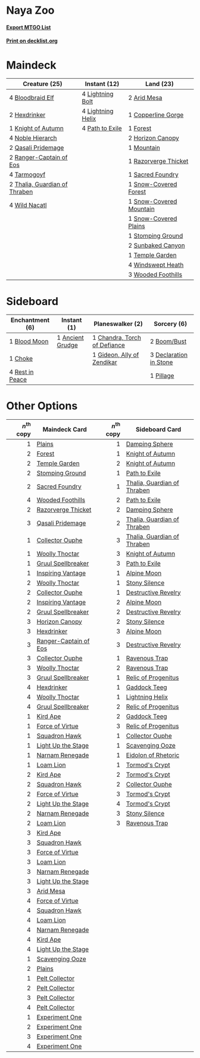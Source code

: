 # Naya Zoo

#### [Export MTGO List](../collection/Naya%20Zoo/Naya%20Zoo.txt)
#### [Print on decklist.org](http://decklist.org/?deckmain=2%09Arid%20Mesa%0A4%09Bloodbraid%20Elf%0A1%09Copperline%20Gorge%0A1%09Forest%0A2%09Hexdrinker%0A2%09Horizon%20Canopy%0A1%09Knight%20of%20Autumn%0A4%09Lightning%20Bolt%0A4%09Lightning%20Helix%0A1%09Mountain%0A4%09Noble%20Hierarch%0A4%09Path%20to%20Exile%0A2%09Qasali%20Pridemage%0A2%09Ranger-Captain%20of%20Eos%0A1%09Razorverge%20Thicket%0A1%09Sacred%20Foundry%0A1%09Snow-Covered%20Forest%0A1%09Snow-Covered%20Mountain%0A1%09Snow-Covered%20Plains%0A1%09Stomping%20Ground%0A2%09Sunbaked%20Canyon%0A4%09Tarmogoyf%0A1%09Temple%20Garden%0A2%09Thalia,%20Guardian%20of%20Thraben%0A4%09Wild%20Nacatl%0A4%09Windswept%20Heath%0A3%09Wooded%20Foothills&deckside=1%09Ancient%20Grudge%0A1%09Blood%20Moon%0A2%09Boom/Bust%0A1%09Chandra,%20Torch%20of%20Defiance%0A1%09Choke%0A3%09Declaration%20in%20Stone%0A1%09Gideon,%20Ally%20of%20Zendikar%0A1%09Pillage%0A4%09Rest%20in%20Peace)
# Maindeck

|                                             Creature (25)                                              |                                        Instant (12)                                        |                                            Land (23)                                             |
|--------------------------------------------------------------------------------------------------------|--------------------------------------------------------------------------------------------|--------------------------------------------------------------------------------------------------|
|4 [Bloodbraid Elf](http://gatherer.wizards.com/Pages/Card/Details.aspx?multiverseid=185053)             |4 [Lightning Bolt](http://gatherer.wizards.com/Pages/Card/Details.aspx?multiverseid=806)    |2 [Arid Mesa](http://gatherer.wizards.com/Pages/Card/Details.aspx?multiverseid=405092)            |
|2 [Hexdrinker](http://gatherer.wizards.com/Pages/Card/Details.aspx?multiverseid=464117)                 |4 [Lightning Helix](http://gatherer.wizards.com/Pages/Card/Details.aspx?multiverseid=249386)|1 [Copperline Gorge](http://gatherer.wizards.com/Pages/Card/Details.aspx?multiverseid=209408)     |
|1 [Knight of Autumn](http://gatherer.wizards.com/Pages/Card/Details.aspx?multiverseid=452933)           |4 [Path to Exile](http://gatherer.wizards.com/Pages/Card/Details.aspx?multiverseid=220511)  |1 [Forest](http://gatherer.wizards.com/Pages/Card/Details.aspx?multiverseid=439860)               |
|4 [Noble Hierarch](http://gatherer.wizards.com/Pages/Card/Details.aspx?multiverseid=179434)             |                                                                                            |2 [Horizon Canopy](http://gatherer.wizards.com/Pages/Card/Details.aspx?multiverseid=409571)       |
|2 [Qasali Pridemage](http://gatherer.wizards.com/Pages/Card/Details.aspx?multiverseid=179556)           |                                                                                            |1 [Mountain](http://gatherer.wizards.com/Pages/Card/Details.aspx?multiverseid=439859)             |
|2 [Ranger-Captain of Eos](http://gatherer.wizards.com/Pages/Card/Details.aspx?multiverseid=463970)      |                                                                                            |1 [Razorverge Thicket](http://gatherer.wizards.com/Pages/Card/Details.aspx?multiverseid=209407)   |
|4 [Tarmogoyf](http://gatherer.wizards.com/Pages/Card/Details.aspx?multiverseid=136142)                  |                                                                                            |1 [Sacred Foundry](http://gatherer.wizards.com/Pages/Card/Details.aspx?multiverseid=405106)       |
|2 [Thalia, Guardian of Thraben](http://gatherer.wizards.com/Pages/Card/Details.aspx?multiverseid=442025)|                                                                                            |1 [Snow-Covered Forest](http://gatherer.wizards.com/Pages/Card/Details.aspx?multiverseid=121192)  |
|4 [Wild Nacatl](http://gatherer.wizards.com/Pages/Card/Details.aspx?multiverseid=174989)                |                                                                                            |1 [Snow-Covered Mountain](http://gatherer.wizards.com/Pages/Card/Details.aspx?multiverseid=121233)|
|                                                                                                        |                                                                                            |1 [Snow-Covered Plains](http://gatherer.wizards.com/Pages/Card/Details.aspx?multiverseid=121267)  |
|                                                                                                        |                                                                                            |1 [Stomping Ground](http://gatherer.wizards.com/Pages/Card/Details.aspx?multiverseid=405110)      |
|                                                                                                        |                                                                                            |2 [Sunbaked Canyon](http://gatherer.wizards.com/Pages/Card/Details.aspx?multiverseid=464196)      |
|                                                                                                        |                                                                                            |1 [Temple Garden](http://gatherer.wizards.com/Pages/Card/Details.aspx?multiverseid=405112)        |
|                                                                                                        |                                                                                            |4 [Windswept Heath](http://gatherer.wizards.com/Pages/Card/Details.aspx?multiverseid=405115)      |
|                                                                                                        |                                                                                            |3 [Wooded Foothills](http://gatherer.wizards.com/Pages/Card/Details.aspx?multiverseid=405116)     |


# Sideboard

|                                     Enchantment (6)                                      |                                        Instant (1)                                        |                                           Planeswalker (2)                                            |                                           Sorcery (6)                                           |
|------------------------------------------------------------------------------------------|-------------------------------------------------------------------------------------------|-------------------------------------------------------------------------------------------------------|-------------------------------------------------------------------------------------------------|
|1 [Blood Moon](http://gatherer.wizards.com/Pages/Card/Details.aspx?multiverseid=45386)    |1 [Ancient Grudge](http://gatherer.wizards.com/Pages/Card/Details.aspx?multiverseid=235600)|1 [Chandra, Torch of Defiance](http://gatherer.wizards.com/Pages/Card/Details.aspx?multiverseid=417683)|2 [Boom/Bust](http://gatherer.wizards.com/Pages/Card/Details.aspx?multiverseid=126218)           |
|1 [Choke](http://gatherer.wizards.com/Pages/Card/Details.aspx?multiverseid=45431)         |                                                                                           |1 [Gideon, Ally of Zendikar](http://gatherer.wizards.com/Pages/Card/Details.aspx?multiverseid=401897)  |3 [Declaration in Stone](http://gatherer.wizards.com/Pages/Card/Details.aspx?multiverseid=409750)|
|4 [Rest in Peace](http://gatherer.wizards.com/Pages/Card/Details.aspx?multiverseid=442021)|                                                                                           |                                                                                                       |1 [Pillage](http://gatherer.wizards.com/Pages/Card/Details.aspx?multiverseid=14755)              |


# Other Options

|*n*<sup>th</sup> copy|                                         Maindeck Card                                          |*n*<sup>th</sup> copy|                                            Sideboard Card                                            |
|--------------------:|------------------------------------------------------------------------------------------------|--------------------:|------------------------------------------------------------------------------------------------------|
|                    1|[Plains](http://gatherer.wizards.com/Pages/Card/Details.aspx?multiverseid=439856)               |                    1|[Damping Sphere](http://gatherer.wizards.com/Pages/Card/Details.aspx?multiverseid=443101)             |
|                    2|[Forest](http://gatherer.wizards.com/Pages/Card/Details.aspx?multiverseid=439860)               |                    1|[Knight of Autumn](http://gatherer.wizards.com/Pages/Card/Details.aspx?multiverseid=452933)           |
|                    2|[Temple Garden](http://gatherer.wizards.com/Pages/Card/Details.aspx?multiverseid=405112)        |                    2|[Knight of Autumn](http://gatherer.wizards.com/Pages/Card/Details.aspx?multiverseid=452933)           |
|                    2|[Stomping Ground](http://gatherer.wizards.com/Pages/Card/Details.aspx?multiverseid=405110)      |                    1|[Path to Exile](http://gatherer.wizards.com/Pages/Card/Details.aspx?multiverseid=220511)              |
|                    2|[Sacred Foundry](http://gatherer.wizards.com/Pages/Card/Details.aspx?multiverseid=405106)       |                    1|[Thalia, Guardian of Thraben](http://gatherer.wizards.com/Pages/Card/Details.aspx?multiverseid=442025)|
|                    4|[Wooded Foothills](http://gatherer.wizards.com/Pages/Card/Details.aspx?multiverseid=405116)     |                    2|[Path to Exile](http://gatherer.wizards.com/Pages/Card/Details.aspx?multiverseid=220511)              |
|                    2|[Razorverge Thicket](http://gatherer.wizards.com/Pages/Card/Details.aspx?multiverseid=209407)   |                    2|[Damping Sphere](http://gatherer.wizards.com/Pages/Card/Details.aspx?multiverseid=443101)             |
|                    3|[Qasali Pridemage](http://gatherer.wizards.com/Pages/Card/Details.aspx?multiverseid=179556)     |                    2|[Thalia, Guardian of Thraben](http://gatherer.wizards.com/Pages/Card/Details.aspx?multiverseid=442025)|
|                    1|[Collector Ouphe](http://gatherer.wizards.com/Pages/Card/Details.aspx?multiverseid=464107)      |                    3|[Thalia, Guardian of Thraben](http://gatherer.wizards.com/Pages/Card/Details.aspx?multiverseid=442025)|
|                    1|[Woolly Thoctar](http://gatherer.wizards.com/Pages/Card/Details.aspx?multiverseid=175062)       |                    3|[Knight of Autumn](http://gatherer.wizards.com/Pages/Card/Details.aspx?multiverseid=452933)           |
|                    1|[Gruul Spellbreaker](http://gatherer.wizards.com/Pages/Card/Details.aspx?multiverseid=457323)   |                    3|[Path to Exile](http://gatherer.wizards.com/Pages/Card/Details.aspx?multiverseid=220511)              |
|                    1|[Inspiring Vantage](http://gatherer.wizards.com/Pages/Card/Details.aspx?multiverseid=417819)    |                    1|[Alpine Moon](http://gatherer.wizards.com/Pages/Card/Details.aspx?multiverseid=447264)                |
|                    2|[Woolly Thoctar](http://gatherer.wizards.com/Pages/Card/Details.aspx?multiverseid=175062)       |                    1|[Stony Silence](http://gatherer.wizards.com/Pages/Card/Details.aspx?multiverseid=247425)              |
|                    2|[Collector Ouphe](http://gatherer.wizards.com/Pages/Card/Details.aspx?multiverseid=464107)      |                    1|[Destructive Revelry](http://gatherer.wizards.com/Pages/Card/Details.aspx?multiverseid=373351)        |
|                    2|[Inspiring Vantage](http://gatherer.wizards.com/Pages/Card/Details.aspx?multiverseid=417819)    |                    2|[Alpine Moon](http://gatherer.wizards.com/Pages/Card/Details.aspx?multiverseid=447264)                |
|                    2|[Gruul Spellbreaker](http://gatherer.wizards.com/Pages/Card/Details.aspx?multiverseid=457323)   |                    2|[Destructive Revelry](http://gatherer.wizards.com/Pages/Card/Details.aspx?multiverseid=373351)        |
|                    3|[Horizon Canopy](http://gatherer.wizards.com/Pages/Card/Details.aspx?multiverseid=409571)       |                    2|[Stony Silence](http://gatherer.wizards.com/Pages/Card/Details.aspx?multiverseid=247425)              |
|                    3|[Hexdrinker](http://gatherer.wizards.com/Pages/Card/Details.aspx?multiverseid=464117)           |                    3|[Alpine Moon](http://gatherer.wizards.com/Pages/Card/Details.aspx?multiverseid=447264)                |
|                    3|[Ranger-Captain of Eos](http://gatherer.wizards.com/Pages/Card/Details.aspx?multiverseid=463970)|                    3|[Destructive Revelry](http://gatherer.wizards.com/Pages/Card/Details.aspx?multiverseid=373351)        |
|                    3|[Collector Ouphe](http://gatherer.wizards.com/Pages/Card/Details.aspx?multiverseid=464107)      |                    1|[Ravenous Trap](http://gatherer.wizards.com/Pages/Card/Details.aspx?multiverseid=197537)              |
|                    3|[Woolly Thoctar](http://gatherer.wizards.com/Pages/Card/Details.aspx?multiverseid=175062)       |                    2|[Ravenous Trap](http://gatherer.wizards.com/Pages/Card/Details.aspx?multiverseid=197537)              |
|                    3|[Gruul Spellbreaker](http://gatherer.wizards.com/Pages/Card/Details.aspx?multiverseid=457323)   |                    1|[Relic of Progenitus](http://gatherer.wizards.com/Pages/Card/Details.aspx?multiverseid=174824)        |
|                    4|[Hexdrinker](http://gatherer.wizards.com/Pages/Card/Details.aspx?multiverseid=464117)           |                    1|[Gaddock Teeg](http://gatherer.wizards.com/Pages/Card/Details.aspx?multiverseid=140188)               |
|                    4|[Woolly Thoctar](http://gatherer.wizards.com/Pages/Card/Details.aspx?multiverseid=175062)       |                    1|[Lightning Helix](http://gatherer.wizards.com/Pages/Card/Details.aspx?multiverseid=249386)            |
|                    4|[Gruul Spellbreaker](http://gatherer.wizards.com/Pages/Card/Details.aspx?multiverseid=457323)   |                    2|[Relic of Progenitus](http://gatherer.wizards.com/Pages/Card/Details.aspx?multiverseid=174824)        |
|                    1|[Kird Ape](http://gatherer.wizards.com/Pages/Card/Details.aspx?multiverseid=1302)               |                    2|[Gaddock Teeg](http://gatherer.wizards.com/Pages/Card/Details.aspx?multiverseid=140188)               |
|                    1|[Force of Virtue](http://gatherer.wizards.com/Pages/Card/Details.aspx?multiverseid=463959)      |                    3|[Relic of Progenitus](http://gatherer.wizards.com/Pages/Card/Details.aspx?multiverseid=174824)        |
|                    1|[Squadron Hawk](http://gatherer.wizards.com/Pages/Card/Details.aspx?multiverseid=442023)        |                    1|[Collector Ouphe](http://gatherer.wizards.com/Pages/Card/Details.aspx?multiverseid=464107)            |
|                    1|[Light Up the Stage](http://gatherer.wizards.com/Pages/Card/Details.aspx?multiverseid=457251)   |                    1|[Scavenging Ooze](http://gatherer.wizards.com/Pages/Card/Details.aspx?multiverseid=420783)            |
|                    1|[Narnam Renegade](http://gatherer.wizards.com/Pages/Card/Details.aspx?multiverseid=423784)      |                    1|[Eidolon of Rhetoric](http://gatherer.wizards.com/Pages/Card/Details.aspx?multiverseid=380409)        |
|                    1|[Loam Lion](http://gatherer.wizards.com/Pages/Card/Details.aspx?multiverseid=249377)            |                    1|[Tormod's Crypt](http://gatherer.wizards.com/Pages/Card/Details.aspx?multiverseid=389723)             |
|                    2|[Kird Ape](http://gatherer.wizards.com/Pages/Card/Details.aspx?multiverseid=1302)               |                    2|[Tormod's Crypt](http://gatherer.wizards.com/Pages/Card/Details.aspx?multiverseid=389723)             |
|                    2|[Squadron Hawk](http://gatherer.wizards.com/Pages/Card/Details.aspx?multiverseid=442023)        |                    2|[Collector Ouphe](http://gatherer.wizards.com/Pages/Card/Details.aspx?multiverseid=464107)            |
|                    2|[Force of Virtue](http://gatherer.wizards.com/Pages/Card/Details.aspx?multiverseid=463959)      |                    3|[Tormod's Crypt](http://gatherer.wizards.com/Pages/Card/Details.aspx?multiverseid=389723)             |
|                    2|[Light Up the Stage](http://gatherer.wizards.com/Pages/Card/Details.aspx?multiverseid=457251)   |                    4|[Tormod's Crypt](http://gatherer.wizards.com/Pages/Card/Details.aspx?multiverseid=389723)             |
|                    2|[Narnam Renegade](http://gatherer.wizards.com/Pages/Card/Details.aspx?multiverseid=423784)      |                    3|[Stony Silence](http://gatherer.wizards.com/Pages/Card/Details.aspx?multiverseid=247425)              |
|                    2|[Loam Lion](http://gatherer.wizards.com/Pages/Card/Details.aspx?multiverseid=249377)            |                    3|[Ravenous Trap](http://gatherer.wizards.com/Pages/Card/Details.aspx?multiverseid=197537)              |
|                    3|[Kird Ape](http://gatherer.wizards.com/Pages/Card/Details.aspx?multiverseid=1302)               |                     |                                                                                                      |
|                    3|[Squadron Hawk](http://gatherer.wizards.com/Pages/Card/Details.aspx?multiverseid=442023)        |                     |                                                                                                      |
|                    3|[Force of Virtue](http://gatherer.wizards.com/Pages/Card/Details.aspx?multiverseid=463959)      |                     |                                                                                                      |
|                    3|[Loam Lion](http://gatherer.wizards.com/Pages/Card/Details.aspx?multiverseid=249377)            |                     |                                                                                                      |
|                    3|[Narnam Renegade](http://gatherer.wizards.com/Pages/Card/Details.aspx?multiverseid=423784)      |                     |                                                                                                      |
|                    3|[Light Up the Stage](http://gatherer.wizards.com/Pages/Card/Details.aspx?multiverseid=457251)   |                     |                                                                                                      |
|                    3|[Arid Mesa](http://gatherer.wizards.com/Pages/Card/Details.aspx?multiverseid=405092)            |                     |                                                                                                      |
|                    4|[Force of Virtue](http://gatherer.wizards.com/Pages/Card/Details.aspx?multiverseid=463959)      |                     |                                                                                                      |
|                    4|[Squadron Hawk](http://gatherer.wizards.com/Pages/Card/Details.aspx?multiverseid=442023)        |                     |                                                                                                      |
|                    4|[Loam Lion](http://gatherer.wizards.com/Pages/Card/Details.aspx?multiverseid=249377)            |                     |                                                                                                      |
|                    4|[Narnam Renegade](http://gatherer.wizards.com/Pages/Card/Details.aspx?multiverseid=423784)      |                     |                                                                                                      |
|                    4|[Kird Ape](http://gatherer.wizards.com/Pages/Card/Details.aspx?multiverseid=1302)               |                     |                                                                                                      |
|                    4|[Light Up the Stage](http://gatherer.wizards.com/Pages/Card/Details.aspx?multiverseid=457251)   |                     |                                                                                                      |
|                    1|[Scavenging Ooze](http://gatherer.wizards.com/Pages/Card/Details.aspx?multiverseid=420783)      |                     |                                                                                                      |
|                    2|[Plains](http://gatherer.wizards.com/Pages/Card/Details.aspx?multiverseid=439856)               |                     |                                                                                                      |
|                    1|[Pelt Collector](http://gatherer.wizards.com/Pages/Card/Details.aspx?multiverseid=452891)       |                     |                                                                                                      |
|                    2|[Pelt Collector](http://gatherer.wizards.com/Pages/Card/Details.aspx?multiverseid=452891)       |                     |                                                                                                      |
|                    3|[Pelt Collector](http://gatherer.wizards.com/Pages/Card/Details.aspx?multiverseid=452891)       |                     |                                                                                                      |
|                    4|[Pelt Collector](http://gatherer.wizards.com/Pages/Card/Details.aspx?multiverseid=452891)       |                     |                                                                                                      |
|                    1|[Experiment One](http://gatherer.wizards.com/Pages/Card/Details.aspx?multiverseid=405219)       |                     |                                                                                                      |
|                    2|[Experiment One](http://gatherer.wizards.com/Pages/Card/Details.aspx?multiverseid=405219)       |                     |                                                                                                      |
|                    3|[Experiment One](http://gatherer.wizards.com/Pages/Card/Details.aspx?multiverseid=405219)       |                     |                                                                                                      |
|                    4|[Experiment One](http://gatherer.wizards.com/Pages/Card/Details.aspx?multiverseid=405219)       |                     |                                                                                                      |


